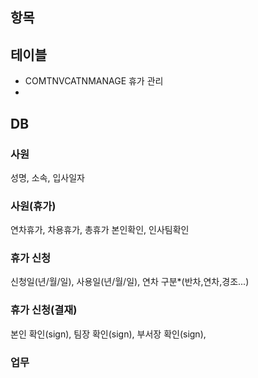 
## 항목


## 테이블
- COMTNVCATNMANAGE 휴가 관리
- 


## DB
### 사원 
성명, 소속, 입사일자

### 사원(휴가)
연차휴가, 차용휴가, 총휴가
본인확인, 인사팀확인

### 휴가 신청
신청일(년/월/일), 사용일(년/월/일), 연차 구분*(반차,연차,경조...)

### 휴가 신청(결재)
본인 확인(sign), 팀장 확인(sign), 부서장 확인(sign),



### 업무










